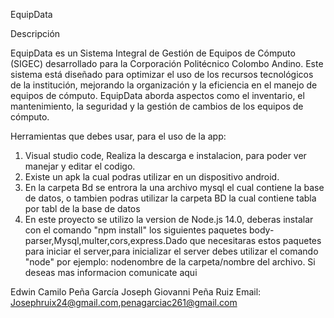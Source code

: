 EquipData

Descripción

EquipData es un Sistema Integral de Gestión de Equipos de Cómputo (SIGEC) desarrollado para la Corporación Politécnico Colombo Andino. Este sistema está diseñado para optimizar el uso de los recursos tecnológicos de la institución, mejorando la organización y la eficiencia en el manejo de equipos de cómputo. EquipData aborda aspectos como el inventario, el mantenimiento, la seguridad y la gestión de cambios de los equipos de cómputo.

Herramientas que debes usar, para el uso de la app:
1. Visual studio code, Realiza la descarga e instalacion, para poder ver manejar y editar el codigo.
2. Existe un apk la cual podras utilizar en un dispositivo android.
3. En la carpeta Bd se entrora la una archivo mysql el cual contiene la base de datos, o tambien podras utilizar la carpeta BD la cual contiene tabla por tabl de la base de datos
5. En este proyecto se utilizo la version de Node.js 14.0, deberas instalar con el comando "npm install" los siguientes  paquetes body-parser,Mysql,multer,cors,express.Dado que necesitaras estos paquetes para iniciar el server,para inicializar el server debes utilizar el comando "node" por ejemplo: nodenombre de la carpeta/nombre del archivo.
Si deseas mas informacion comunicate aqui

Edwin Camilo Peña García
Joseph Giovanni Peña Ruiz
Email: Josephruix24@gmail.com,penagarciac261@gmail.com
